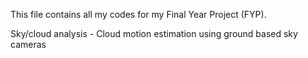 This file contains all my codes for my Final Year Project (FYP).

Sky/cloud analysis - Cloud motion estimation using ground based sky cameras
